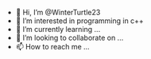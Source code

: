 - 👋 Hi, I’m @WinterTurtle23
- 👀 I’m interested in programming in c++
- 🌱 I’m currently learning ...
- 💞️ I’m looking to collaborate on ...
- 📫 How to reach me ...

<!---
WinterTurtle23/WinterTurtle23 is a ✨ special ✨ repository because its `README.md` (this file) appears on your GitHub profile.
You can click the Preview link to take a look at your changes.
--->
